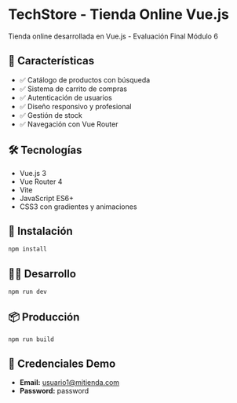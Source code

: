 # TechStore - Tienda Online Vue.js

Tienda online desarrollada en Vue.js - Evaluación Final Módulo 6

## 🚀 Características

- ✅ Catálogo de productos con búsqueda
- ✅ Sistema de carrito de compras
- ✅ Autenticación de usuarios
- ✅ Diseño responsivo y profesional
- ✅ Gestión de stock
- ✅ Navegación con Vue Router

## 🛠️ Tecnologías

- Vue.js 3
- Vue Router 4
- Vite
- JavaScript ES6+
- CSS3 con gradientes y animaciones

## 🔧 Instalación

```sh
npm install
```

## 🏃‍♂️ Desarrollo

```sh
npm run dev
```

## 📦 Producción

```sh
npm run build
```

## 🔐 Credenciales Demo

- **Email:** usuario1@mitienda.com
- **Password:** password
